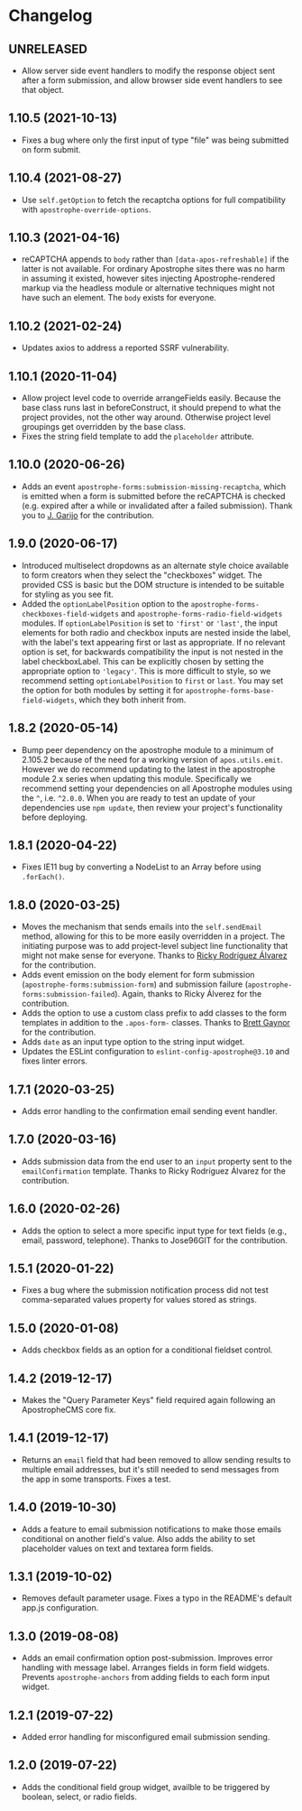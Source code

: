 # Changelog

## UNRELEASED

- Allow server side event handlers to modify the response object sent after a form submission, and allow browser side event handlers to see that object.

## 1.10.5 (2021-10-13)

- Fixes a bug where only the first input of type "file" was being submitted on form submit.

## 1.10.4 (2021-08-27)

- Use `self.getOption` to fetch the recaptcha options for full compatibility with `apostrophe-override-options`.

## 1.10.3 (2021-04-16)

- reCAPTCHA appends to `body` rather than `[data-apos-refreshable]` if the latter is not available. For ordinary Apostrophe sites there was no harm in assuming it existed, however sites injecting Apostrophe-rendered markup via the headless module or alternative techniques might not have such an element. The `body` exists for everyone.

## 1.10.2 (2021-02-24)

- Updates axios to address a reported SSRF vulnerability.

## 1.10.1 (2020-11-04)

- Allow project level code to override arrangeFields easily. Because the base class runs last in beforeConstruct, it should prepend to what the project provides, not the other way around. Otherwise project level groupings get overridden by the base class.
- Fixes the string field template to add the `placeholder` attribute.

## 1.10.0 (2020-06-26)

- Adds an event `apostrophe-forms:submission-missing-recaptcha`, which is emitted when a form is submitted before the reCAPTCHA is checked (e.g. expired after a while or invalidated after a failed submission). Thank you to [J. Garijo](https://github.com/jogarijo) for the contribution.

## 1.9.0 (2020-06-17)

- Introduced multiselect dropdowns as an alternate style choice available to form creators when they select the "checkboxes" widget. The provided CSS is basic but the DOM structure is intended to be suitable for styling as you see fit.
- Added the `optionLabelPosition` option to the `apostrophe-forms-checkboxes-field-widgets` and `apostrophe-forms-radio-field-widgets` modules. If `optionLabelPosition` is set to `'first'` or `'last'`, the input elements for both radio and checkbox inputs are nested inside the label, with the label's text appearing first or last as appropriate. If no relevant option is set, for backwards compatibility the input is not nested in the label checkboxLabel. This can be explicitly chosen by setting the appropriate option to `'legacy'`. This is more difficult to style, so we recommend setting `optionLabelPosition` to `first` or `last`. You may set the option for both modules by setting it for `apostrophe-forms-base-field-widgets`, which they both inherit from.

## 1.8.2 (2020-05-14)

- Bump peer dependency on the apostrophe module to a minimum of 2.105.2 because of the need for a working version of `apos.utils.emit`. However we do recommend updating to the latest in the apostrophe module 2.x series when updating this module. Specifically we recommend setting your dependencies on all Apostrophe modules using the `^`, i.e. `^2.0.0`. When you are ready to test an update of your dependencies use `npm update`, then review your project's functionality before deploying.

## 1.8.1 (2020-04-22)

- Fixes IE11 bug by converting a NodeList to an Array before using `.forEach()`.

## 1.8.0 (2020-03-25)

- Moves the mechanism that sends emails into the `self.sendEmail` method, allowing for this to be more easily overridden in a project. The initiating purpose was to add project-level subject line functionality that might not make sense for everyone. Thanks to [Ricky Rodríguez Álvarez](https://github.com/rjrodriguezalvarez97) for the contribution.
- Adds event emission on the body element for form submission (`apostrophe-forms:submission-form`) and submission failure (`apostrophe-forms:submission-failed`). Again, thanks to Ricky Álverez for the contribution.
- Adds the option to use a custom class prefix to add classes to the form templates in addition to the `.apos-form-` classes. Thanks to [Brett Gaynor](https://github.com/bgaynor78) for the contribution.
- Adds `date` as an input type option to the string input widget.
- Updates the ESLint configuration to `eslint-config-apostrophe@3.10` and fixes linter errors.

## 1.7.1 (2020-03-25)

- Adds error handling to the confirmation email sending event handler.

## 1.7.0 (2020-03-16)

- Adds submission data from the end user to an `input` property sent to the `emailConfirmation` template. Thanks to Ricky Rodríguez Álvarez for the contribution.

## 1.6.0 (2020-02-26)

- Adds the option to select a more specific input type for text fields (e.g., email, password, telephone). Thanks to Jose96GIT for the contribution.

## 1.5.1 (2020-01-22)

- Fixes a bug where the submission notification process did not test comma-separated values property for values stored as strings.

## 1.5.0 (2020-01-08)

- Adds checkbox fields as an option for a conditional fieldset control.

## 1.4.2 (2019-12-17)

- Makes the "Query Parameter Keys" field required again following an ApostropheCMS core fix.

## 1.4.1 (2019-12-17)

- Returns an `email` field that had  been removed to allow sending results to multiple email addresses, but it's still needed to send messages from the app in some transports. Fixes a test.

## 1.4.0 (2019-10-30)

- Adds a feature to email submission notifications to make those emails conditional on another field's value. Also adds the ability to set placeholder values on text and textarea form fields.

## 1.3.1 (2019-10-02)

- Removes default parameter usage. Fixes a typo in the README's default app.js configuration.

## 1.3.0 (2019-08-08)

- Adds an email confirmation option post-submission. Improves error handling with message label. Arranges fields in form field widgets. Prevents `apostrophe-anchors` from adding fields to each form input widget.

## 1.2.1 (2019-07-22)

- Added error handling for misconfigured email submission sending.

## 1.2.0 (2019-07-22)

- Adds the conditional field group widget, availble to be triggered by boolean, select, or radio fields.
